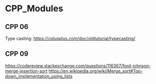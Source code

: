 # CPP_Modules

## CPP 06

Type casting: https://cplusplus.com/doc/oldtutorial/typecasting/  

## CPP 09

https://codereview.stackexchange.com/questions/116367/ford-johnson-merge-insertion-sort
https://en.wikipedia.org/wiki/Merge_sort#Top-down_implementation_using_lists
